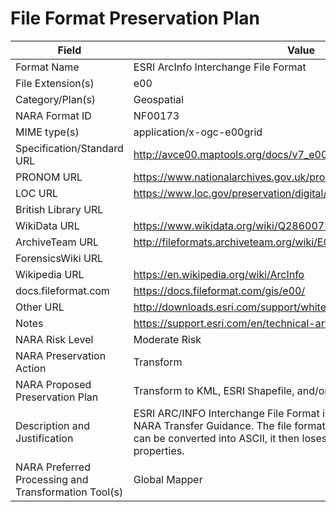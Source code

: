 # File Format Preservation Plan
  | Field | Value |
  | ----------- | ----------- |
  | Format Name | ESRI ArcInfo Interchange File Format | 
| File Extension(s) | e00 | 
| Category/Plan(s) | Geospatial | 
| NARA Format ID | NF00173 | 
| MIME type(s) | application/x-­ogc-e00grid | 
| Specification/Standard URL | <http://avce00.maptools.org/docs/v7_e00_cover.html> | 
| PRONOM URL | <https://www.nationalarchives.gov.uk/pronom/x-fmt/235> | 
| LOC URL | <https://www.loc.gov/preservation/digital/formats/fdd/fdd000291.shtml> | 
| British Library URL |  | 
| WikiData URL | <https://www.wikidata.org/wiki/Q28600734> | 
| ArchiveTeam URL | <http://fileformats.archiveteam.org/wiki/E00> | 
| ForensicsWiki URL |  | 
| Wikipedia URL | <https://en.wikipedia.org/wiki/ArcInfo> | 
| docs.fileformat.com | <https://docs.fileformat.com/gis/e00/> | 
| Other URL | <http://downloads.esri.com/support/whitepapers/ao_/aiexten.pdf> | 
| Notes | <https://support.esri.com/en/technical-article/000004705> | 
| NARA Risk Level | Moderate Risk | 
| NARA Preservation Action | Transform | 
| NARA Proposed Preservation Plan | Transform to KML, ESRI Shapefile, and/or GML as appropriate | 
| Description and Justification | ESRI ARC/INFO Interchange File Format is an accepted format as per NARA Transfer Guidance. The file format is proprietary and although it can be converted into ASCII, it then loses its inherent geospatial properties. | 
| NARA Preferred Processing and Transformation Tool(s) | Global Mapper | 
